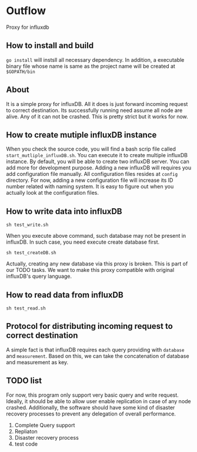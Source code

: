 # Outflow
Proxy for influxdb

## How to install and build
`go install` will instsll all necessary dependency. In addition, a executable binary file whose name is same 
as the project name will be created at `$GOPATH/bin`

## About
It is a simple proxy for influxDB. All it does is just forward incoming request to correct destination. Its successfully
running need assume all node are alive. Any of it can not be crashed. This is pretty strict but it works for now.

## How to create mutiple influxDB instance
When you check the source code, you will find a bash scrip file called `start_mutliple_influxDB.sh`. You can execute it to create multiple
influxDB instance. By default, you will be able to create two influxDB server. You can add more for development purpose. Adding a new influxDB will
requires you add configuration file manually. All configuration files resides at `config` directory. For now, adding a new configuration file will 
increase its ID number related with naming system. It is easy to figure out when you actually look at the configuration files. 

## How to write data into influxDB
`sh test_write.sh`

When you execute above command, such database may not be present in influxDB. In such case, you need execute
create database first.

`sh test_createDB.sh`

Actually, creating any new database via this proxy is broken. This is part of our TODO tasks. We want to make this proxy 
compatible with original influxDB's query language.

## How to read data from influxDB
`sh test_read.sh`

## Protocol for distributing incoming request to correct destination
A simple fact is that influxDB requires each query providing with `database` and `measurement`. Based on this, we can
take the concatenation of database and measurement as key.

## TODO list
For now, this program only support very basic query and write request. Ideally, it 
should be able to allow user enable replication in case of any node crashed. 
Additionally, the software should have some kind of disaster recovery processes 
to prevent any delegation of overall performance.

1. Complete Query support
2. Repliaton 
3. Disaster recovery process
4. test code
